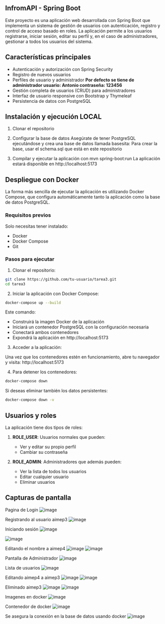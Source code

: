 ## InfromAPI - Spring Boot

Este proyecto es una aplicación web desarrollada con Spring Boot que implementa un sistema de gestión de usuarios con autenticación, registro y control de acceso basado en roles. La aplicación permite a los usuarios registrarse, iniciar sesión, editar su perfil y, en el caso de administradores, gestionar a todos los usuarios del sistema.

## Características principales

- Autenticación y autorización con Spring Security
- Registro de nuevos usuarios
- Perfiles de usuario y administrador
  **Por defecto se tiene de administrador
     usuario: Antonio
     contraseña: 123456**
- Gestión completa de usuarios (CRUD) para administradores
- Interfaz de usuario responsive con Bootstrap y Thymeleaf
- Persistencia de datos con PostgreSQL

## Instalación y ejecución LOCAL
1. Clonar el repositorio

2. Configurar la base de datos
Asegúrate de tener PostgreSQL ejecutándose y crea una base de datos llamada basesita:
Para crear la base, usar el schema.sql que está en este repositorio

4. Compilar y ejecutar la aplicación con mvn spring-boot:run
La aplicación estará disponible en http://localhost:5173


## Despliegue con Docker

La forma más sencilla de ejecutar la aplicación es utilizando Docker Compose, que configura automáticamente tanto la aplicación como la base de datos PostgreSQL.

### Requisitos previos

Solo necesitas tener instalado:
- Docker
- Docker Compose
- Git

### Pasos para ejecutar

1. Clonar el repositorio:

```bash
git clone https://github.com/tu-usuario/tarea3.git
cd tarea3
```

2. Iniciar la aplicación con Docker Compose:

```bash
docker-compose up --build
```

Este comando:
- Construirá la imagen Docker de la aplicación
- Iniciará un contenedor PostgreSQL con la configuración necesaria
- Conectará ambos contenedores
- Expondrá la aplicación en http://localhost:5173

3. Acceder a la aplicación:

Una vez que los contenedores estén en funcionamiento, abre tu navegador y visita:
http://localhost:5173

4. Para detener los contenedores:

```bash
docker-compose down
```

Si deseas eliminar también los datos persistentes:

```bash
docker-compose down -v
```

## Usuarios y roles

La aplicación tiene dos tipos de roles:

1. **ROLE_USER**: Usuarios normales que pueden:
   - Ver y editar su propio perfil
   - Cambiar su contraseña

2. **ROLE_ADMIN**: Administradores que además pueden:
   - Ver la lista de todos los usuarios
   - Editar cualquier usuario
   - Eliminar usuarios

## Capturas de pantalla
Pagina de Login
![image](https://github.com/user-attachments/assets/59c6d55c-af4d-4254-aa5b-dde49ae768a7)

Registrando al usuario aimep3
![image](https://github.com/user-attachments/assets/04611eb5-5aa4-4e22-87b8-24675d381194)

Iniciando sesión
![image](https://github.com/user-attachments/assets/fd294936-fbb8-4b78-ba93-a2bea44b1c7c)

![image](https://github.com/user-attachments/assets/e8b6b75f-350e-4c3a-8f51-597d9d378387)

Editando el nombre a aimep4
![image](https://github.com/user-attachments/assets/82180f23-a419-40f8-bdf3-6c68bf1ce53d)
![image](https://github.com/user-attachments/assets/bf505b5c-7d39-4bf3-a11a-0347e18baf55)

Pantalla de Administrador
![image](https://github.com/user-attachments/assets/e61e58cb-2ee2-4760-b886-087b5b7fa286)

Lista de usuarios
![image](https://github.com/user-attachments/assets/3969874e-dbd4-4c90-a9f3-2721001c8bba)

Editando aimep4 a aimep3
![image](https://github.com/user-attachments/assets/c2215b2c-ff36-4607-9ba7-ea6375432920)
![image](https://github.com/user-attachments/assets/81925aa5-1780-42f6-b638-bc097322bdee)

Eliminado aimep3
![image](https://github.com/user-attachments/assets/cfe999cf-3d14-4bf3-b6ba-bc2654c67bc2)
![image](https://github.com/user-attachments/assets/79555713-da09-42dd-af1e-af62ed09f80d)

Imagenes en docker
![image](https://github.com/user-attachments/assets/be17b799-a58b-4e0a-b472-b0530f1db5c7)

Contenedor de docker
![image](https://github.com/user-attachments/assets/ce9cabee-8e11-4dd3-8fec-31406acb73b5)

Se asegura la conexión en la base de datos usando docker
![image](https://github.com/user-attachments/assets/e9bdfc09-c8ff-406e-ae66-1f1bb0de8f6d)


